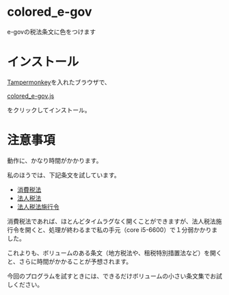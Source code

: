 # colored_e-gov

e-govの税法条文に色をつけます


# インストール

[Tampermonkey](http://tampermonkey.net/)を入れたブラウザで、

[colored_e-gov.js](https://m-haketa.github.io/colored_e-gov/colored_e-gov.js)

をクリックしてインストール。


# 注意事項

動作に、かなり時間がかかります。

私のほうでは、下記条文を試しています。

- [消費税法](http://elaws.e-gov.go.jp/search/elawsSearch/elaws_search/lsg0500/detail?lawId=363AC0000000108)
- [法人税法](http://elaws.e-gov.go.jp/search/elawsSearch/elaws_search/lsg0500/detail?lawId=340AC0000000034)
- [法人税法施行令](http://elaws.e-gov.go.jp/search/elawsSearch/elaws_search/lsg0500/detail?lawId=340CO0000000097&openerCode=1)

消費税法であれば、ほとんどタイムラグなく開くことができますが、法人税法施行令を開くと、処理が終わるまで私の手元（core i5-6600）で１分弱かかりました。

これよりも、ボリュームのある条文（地方税法や、租税特別措置法など）を開くと、さらに時間がかかることが予想されます。

今回のプログラムを試すときには、できるだけボリュームの小さい条文集でお試しください。

